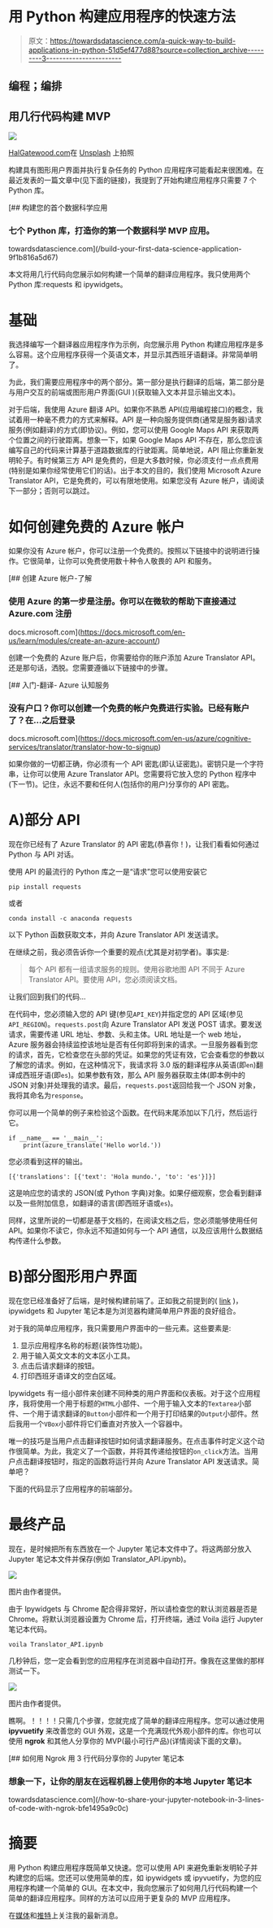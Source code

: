 # 用 Python 构建应用程序的快速方法

> 原文：<https://towardsdatascience.com/a-quick-way-to-build-applications-in-python-51d5ef477d88?source=collection_archive---------3----------------------->

## 编程；编排

## 用几行代码构建 MVP

![](img/3054cac5048d3564db7554586fb04555.png)

[HalGatewood.com](https://unsplash.com/@halacious?utm_source=unsplash&utm_medium=referral&utm_content=creditCopyText)在 [Unsplash](https://unsplash.com/s/photos/design?utm_source=unsplash&utm_medium=referral&utm_content=creditCopyText) 上拍照

构建具有图形用户界面并执行复杂任务的 Python 应用程序可能看起来很困难。在最近发表的一篇文章中(见下面的链接)，我提到了开始构建应用程序只需要 7 个 Python 库。

[](/build-your-first-data-science-application-9f1b816a5d67) [## 构建您的首个数据科学应用

### 七个 Python 库，打造你的第一个数据科学 MVP 应用。

towardsdatascience.com](/build-your-first-data-science-application-9f1b816a5d67) 

本文将用几行代码向您展示如何构建一个简单的翻译应用程序。我只使用两个 Python 库:requests 和 ipywidgets。

# 基础

我选择编写一个翻译器应用程序作为示例，向您展示用 Python 构建应用程序是多么容易。这个应用程序获得一个英语文本，并显示其西班牙语翻译。非常简单明了。

为此，我们需要应用程序中的两个部分。第一部分是执行翻译的后端，第二部分是与用户交互的前端或图形用户界面(GUI )(获取输入文本并显示输出文本)。

对于后端，我使用 Azure 翻译 API。如果你不熟悉 API(应用编程接口)的概念，我试着用一种毫不费力的方式来解释。API 是一种向服务提供商(通常是服务器)请求服务(例如翻译)的方式(即协议)。例如，您可以使用 Google Maps API 来获取两个位置之间的行驶距离。想象一下，如果 Google Maps API 不存在，那么您应该编写自己的代码来计算基于道路数据库的行驶距离。简单地说，API 阻止你重新发明轮子。有时候第三方 API 是免费的，但是大多数时候，你必须支付一点点费用(特别是如果你经常使用它们的话)。出于本文的目的，我们使用 Microsoft Azure Translator API，它是免费的，可以有限地使用。如果您没有 Azure 帐户，请阅读下一部分；否则可以跳过。

# 如何创建免费的 Azure 帐户

如果你没有 Azure 帐户，你可以注册一个免费的。按照以下链接中的说明进行操作。它很简单，让你可以免费使用数十种令人敬畏的 API 和服务。

[](https://docs.microsoft.com/en-us/learn/modules/create-an-azure-account/) [## 创建 Azure 帐户-了解

### 使用 Azure 的第一步是注册。你可以在微软的帮助下直接通过 Azure.com 注册

docs.microsoft.com](https://docs.microsoft.com/en-us/learn/modules/create-an-azure-account/) 

创建一个免费的 Azure 账户后，你需要给你的账户添加 Azure Translator API。还是那句话，洒脱。您需要遵循以下链接中的步骤。

[](https://docs.microsoft.com/en-us/azure/cognitive-services/translator/translator-how-to-signup) [## 入门-翻译- Azure 认知服务

### 没有户口？你可以创建一个免费的帐户免费进行实验。已经有账户了？在…之后登录

docs.microsoft.com](https://docs.microsoft.com/en-us/azure/cognitive-services/translator/translator-how-to-signup) 

如果你做的一切都正确，你必须有一个 API 密匙(即认证密匙)。密钥只是一个字符串，让你可以使用 Azure Translator API。您需要将它放入您的 Python 程序中(下一节)。记住，永远不要和任何人(包括你的用户)分享你的 API 密匙。

# A)部分 API

现在你已经有了 Azure Translator 的 API 密匙(恭喜你！)，让我们看看如何通过 Python 与 API 对话。

使用 API 的最流行的 Python 库之一是“请求”您可以使用安装它

```
pip install requests
```

或者

```
conda install -c anaconda requests
```

以下 Python 函数获取文本，并向 Azure Translator API 发送请求。

在继续之前，我必须告诉你一个重要的观点(尤其是对初学者)。事实是:

> 每个 API 都有一组请求服务的规则。使用谷歌地图 API 不同于 Azure Translator API。要使用 API，您必须阅读文档。

让我们回到我们的代码…

在代码中，您必须输入您的 API 键(参见`API_KEY`)并指定您的 API 区域(参见`API_REGION`)。`requests.post`向 Azure Translator API 发送 POST 请求。要发送请求，需要传递 URL 地址、参数、头和主体。URL 地址是一个 web 地址，Azure 服务器会持续监控该地址是否有任何即将到来的请求。一旦服务器看到您的请求，首先，它检查您在头部的凭证。如果您的凭证有效，它会查看您的参数以了解您的请求。例如，在这种情况下，我请求将 3.0 版的翻译程序从英语(即`en`)翻译成西班牙语(即`es`)。如果参数有效，那么 API 服务器获取主体(即本例中的 JSON 对象)并处理我的请求。最后，`requests.post`返回给我一个 JSON 对象，我将其命名为`response`。

你可以用一个简单的例子来检验这个函数。在代码末尾添加以下几行，然后运行它。

```
if __name__ == '__main__':
    print(azure_translate('Hello world.'))
```

您必须看到这样的输出。

```
[{'translations': [{'text': 'Hola mundo.', 'to': 'es'}]}]
```

这是响应您的请求的 JSON(或 Python 字典)对象。如果仔细观察，您会看到翻译以及一些附加信息，如翻译的语言(即西班牙语或`es`)。

同样，这里所说的一切都是基于文档的，在阅读文档之后，您必须能够使用任何 API。如果你不读它，你永远不知道如何与一个 API 通信，以及应该用什么数据结构传递什么参数。

# B)部分图形用户界面

现在您已经准备好了后端，是时候构建前端了。正如我之前提到的( [link](/build-your-first-data-science-application-9f1b816a5d67) )，ipywidgets 和 Jupyter 笔记本是为浏览器构建简单用户界面的良好组合。

对于我的简单应用程序，我只需要用户界面中的一些元素。这些要素是:

1.  显示应用程序名称的标题(装饰性功能)。
2.  用于输入英文文本的文本区小工具。
3.  点击后请求翻译的按钮。
4.  打印西班牙语译文的空白区域。

Ipywidgets 有一组小部件来创建不同种类的用户界面和仪表板。对于这个应用程序，我将使用一个用于标题的`HTML`小部件、一个用于输入文本的`Textarea`小部件、一个用于请求翻译的`Button`小部件和一个用于打印结果的`Output`小部件。然后我用一个`VBox`小部件将它们垂直对齐放入一个容器中。

唯一的技巧是当用户点击翻译按钮时如何请求翻译服务。在点击事件时定义这个动作很简单。为此，我定义了一个函数，并将其传递给按钮的`on_click`方法。当用户点击翻译按钮时，指定的函数将运行并向 Azure Translator API 发送请求。简单吧？

下面的代码显示了应用程序的前端部分。

# 最终产品

现在，是时候把所有东西放在一个 Jupyter 笔记本文件中了。将这两部分放入 Jupyter 笔记本文件并保存(例如 Translator_API.ipynb)。

![](img/6316428f6ae9d3f4243fe8f7ccdc44e9.png)

图片由作者提供。

由于 Ipywidgets 与 Chrome 配合得非常好，所以请检查您的默认浏览器是否是 Chrome。将默认浏览器设置为 Chrome 后，打开终端，通过 Voila 运行 Jupyter 笔记本代码。

```
voila Translator_API.ipynb
```

几秒钟后，您一定会看到您的应用程序在浏览器中自动打开。像我在这里做的那样测试一下。

![](img/a6b9ceede2983e28a60f48dcb03818ed.png)

图片由作者提供。

瞧啊。！！！！只需几个步骤，您就完成了简单的翻译应用程序。您可以通过使用 **ipyvuetify** 来改善您的 GUI 外观，这是一个充满现代外观小部件的库。你也可以使用 **ngrok** 和其他人分享你的 MVP(最小可行产品)(详情阅读下面的文章)。

[](/how-to-share-your-jupyter-notebook-in-3-lines-of-code-with-ngrok-bfe1495a9c0c) [## 如何用 Ngrok 用 3 行代码分享你的 Jupyter 笔记本

### 想象一下，让你的朋友在远程机器上使用你的本地 Jupyter 笔记本

towardsdatascience.com](/how-to-share-your-jupyter-notebook-in-3-lines-of-code-with-ngrok-bfe1495a9c0c) 

# 摘要

用 Python 构建应用程序既简单又快速。您可以使用 API 来避免重新发明轮子并构建您的后端。您还可以使用简单的库，如 ipywidgets 或 ipyvuetify，为您的应用程序构建一个简单的 GUI。在本文中，我向您展示了如何用几行代码构建一个简单的翻译应用程序。同样的方法可以应用于更复杂的 MVP 应用程序。

在[媒体](https://tamimi-naser.medium.com/)和[推特](https://twitter.com/TamimiNas)上关注我的最新消息。